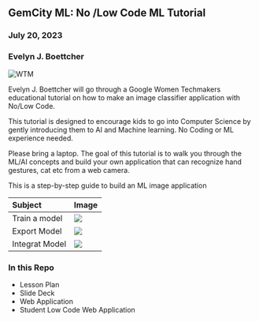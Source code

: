 ## GemCity ML: No /Low Code ML Tutorial
### July 20, 2023
### Evelyn J. Boettcher

![WTM](./data/WTM_Logo_Stacked_Horizontal_Color.png)

Evelyn J. Boettcher will go through a Google Women Techmakers educational tutorial on how to make an image classifier application with No/Low Code.

This tutorial is designed to encourage kids to go into Computer Science by gently introducing them to AI and Machine learning. No Coding or ML experience needed.

Please bring a laptop. The goal of this tutorial is to walk you through the ML/AI concepts and build your own application that can recognize hand gestures, cat etc from a web camera.

This is a step-by-step guide to build an ML image application 

| Subject | Image                             |
|:----    |:----------------------------------|
| Train a model | ![](./data/teachable_machine.png) |
| Export Model | ![](./data/export_model.png)      |
| Integrat Model | ![](./data/evelyn_peace.png)      |



### In this Repo

* Lesson Plan
* Slide Deck
* Web Application
* Student Low Code Web Application






